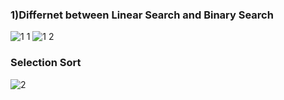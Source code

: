 <h3>1)Differnet between Linear Search and Binary Search</h3>

![1 1](https://github.com/user-attachments/assets/743da734-89f0-4037-a8c4-dd480e21fb91)
![1 2](https://github.com/user-attachments/assets/d0d3b3c4-7af6-4e6f-94eb-433f73819d5e)

<h3>Selection Sort</h3>

![2](https://github.com/user-attachments/assets/57b6318b-abcb-454d-8f80-5400c21a737c)
